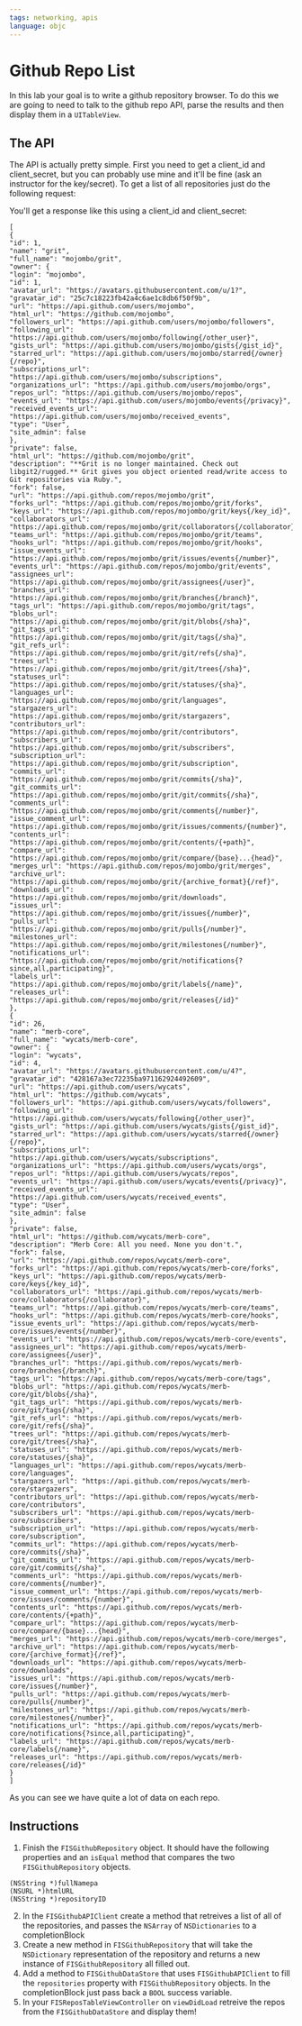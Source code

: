 ```yaml
---
tags: networking, apis
language: objc
---
```


# Github Repo List

In this lab your goal is to write a github repository browser. To do this we are going to need to talk to the github repo API, parse the results and then display them in a `UITableView`.

## The API

The API is actually pretty simple. First you need to get a client_id and client_secret, but you can probably use mine and it'll be fine (ask an instructor for the key/secret). To get a list of all repositories just do the following request:


You'll get a response like this using a client_id and client_secret:

```
[
{
"id": 1,
"name": "grit",
"full_name": "mojombo/grit",
"owner": {
"login": "mojombo",
"id": 1,
"avatar_url": "https://avatars.githubusercontent.com/u/1?",
"gravatar_id": "25c7c18223fb42a4c6ae1c8db6f50f9b",
"url": "https://api.github.com/users/mojombo",
"html_url": "https://github.com/mojombo",
"followers_url": "https://api.github.com/users/mojombo/followers",
"following_url": "https://api.github.com/users/mojombo/following{/other_user}",
"gists_url": "https://api.github.com/users/mojombo/gists{/gist_id}",
"starred_url": "https://api.github.com/users/mojombo/starred{/owner}{/repo}",
"subscriptions_url": "https://api.github.com/users/mojombo/subscriptions",
"organizations_url": "https://api.github.com/users/mojombo/orgs",
"repos_url": "https://api.github.com/users/mojombo/repos",
"events_url": "https://api.github.com/users/mojombo/events{/privacy}",
"received_events_url": "https://api.github.com/users/mojombo/received_events",
"type": "User",
"site_admin": false
},
"private": false,
"html_url": "https://github.com/mojombo/grit",
"description": "**Grit is no longer maintained. Check out libgit2/rugged.** Grit gives you object oriented read/write access to Git repositories via Ruby.",
"fork": false,
"url": "https://api.github.com/repos/mojombo/grit",
"forks_url": "https://api.github.com/repos/mojombo/grit/forks",
"keys_url": "https://api.github.com/repos/mojombo/grit/keys{/key_id}",
"collaborators_url": "https://api.github.com/repos/mojombo/grit/collaborators{/collaborator}",
"teams_url": "https://api.github.com/repos/mojombo/grit/teams",
"hooks_url": "https://api.github.com/repos/mojombo/grit/hooks",
"issue_events_url": "https://api.github.com/repos/mojombo/grit/issues/events{/number}",
"events_url": "https://api.github.com/repos/mojombo/grit/events",
"assignees_url": "https://api.github.com/repos/mojombo/grit/assignees{/user}",
"branches_url": "https://api.github.com/repos/mojombo/grit/branches{/branch}",
"tags_url": "https://api.github.com/repos/mojombo/grit/tags",
"blobs_url": "https://api.github.com/repos/mojombo/grit/git/blobs{/sha}",
"git_tags_url": "https://api.github.com/repos/mojombo/grit/git/tags{/sha}",
"git_refs_url": "https://api.github.com/repos/mojombo/grit/git/refs{/sha}",
"trees_url": "https://api.github.com/repos/mojombo/grit/git/trees{/sha}",
"statuses_url": "https://api.github.com/repos/mojombo/grit/statuses/{sha}",
"languages_url": "https://api.github.com/repos/mojombo/grit/languages",
"stargazers_url": "https://api.github.com/repos/mojombo/grit/stargazers",
"contributors_url": "https://api.github.com/repos/mojombo/grit/contributors",
"subscribers_url": "https://api.github.com/repos/mojombo/grit/subscribers",
"subscription_url": "https://api.github.com/repos/mojombo/grit/subscription",
"commits_url": "https://api.github.com/repos/mojombo/grit/commits{/sha}",
"git_commits_url": "https://api.github.com/repos/mojombo/grit/git/commits{/sha}",
"comments_url": "https://api.github.com/repos/mojombo/grit/comments{/number}",
"issue_comment_url": "https://api.github.com/repos/mojombo/grit/issues/comments/{number}",
"contents_url": "https://api.github.com/repos/mojombo/grit/contents/{+path}",
"compare_url": "https://api.github.com/repos/mojombo/grit/compare/{base}...{head}",
"merges_url": "https://api.github.com/repos/mojombo/grit/merges",
"archive_url": "https://api.github.com/repos/mojombo/grit/{archive_format}{/ref}",
"downloads_url": "https://api.github.com/repos/mojombo/grit/downloads",
"issues_url": "https://api.github.com/repos/mojombo/grit/issues{/number}",
"pulls_url": "https://api.github.com/repos/mojombo/grit/pulls{/number}",
"milestones_url": "https://api.github.com/repos/mojombo/grit/milestones{/number}",
"notifications_url": "https://api.github.com/repos/mojombo/grit/notifications{?since,all,participating}",
"labels_url": "https://api.github.com/repos/mojombo/grit/labels{/name}",
"releases_url": "https://api.github.com/repos/mojombo/grit/releases{/id}"
},
{
"id": 26,
"name": "merb-core",
"full_name": "wycats/merb-core",
"owner": {
"login": "wycats",
"id": 4,
"avatar_url": "https://avatars.githubusercontent.com/u/4?",
"gravatar_id": "428167a3ec72235ba971162924492609",
"url": "https://api.github.com/users/wycats",
"html_url": "https://github.com/wycats",
"followers_url": "https://api.github.com/users/wycats/followers",
"following_url": "https://api.github.com/users/wycats/following{/other_user}",
"gists_url": "https://api.github.com/users/wycats/gists{/gist_id}",
"starred_url": "https://api.github.com/users/wycats/starred{/owner}{/repo}",
"subscriptions_url": "https://api.github.com/users/wycats/subscriptions",
"organizations_url": "https://api.github.com/users/wycats/orgs",
"repos_url": "https://api.github.com/users/wycats/repos",
"events_url": "https://api.github.com/users/wycats/events{/privacy}",
"received_events_url": "https://api.github.com/users/wycats/received_events",
"type": "User",
"site_admin": false
},
"private": false,
"html_url": "https://github.com/wycats/merb-core",
"description": "Merb Core: All you need. None you don't.",
"fork": false,
"url": "https://api.github.com/repos/wycats/merb-core",
"forks_url": "https://api.github.com/repos/wycats/merb-core/forks",
"keys_url": "https://api.github.com/repos/wycats/merb-core/keys{/key_id}",
"collaborators_url": "https://api.github.com/repos/wycats/merb-core/collaborators{/collaborator}",
"teams_url": "https://api.github.com/repos/wycats/merb-core/teams",
"hooks_url": "https://api.github.com/repos/wycats/merb-core/hooks",
"issue_events_url": "https://api.github.com/repos/wycats/merb-core/issues/events{/number}",
"events_url": "https://api.github.com/repos/wycats/merb-core/events",
"assignees_url": "https://api.github.com/repos/wycats/merb-core/assignees{/user}",
"branches_url": "https://api.github.com/repos/wycats/merb-core/branches{/branch}",
"tags_url": "https://api.github.com/repos/wycats/merb-core/tags",
"blobs_url": "https://api.github.com/repos/wycats/merb-core/git/blobs{/sha}",
"git_tags_url": "https://api.github.com/repos/wycats/merb-core/git/tags{/sha}",
"git_refs_url": "https://api.github.com/repos/wycats/merb-core/git/refs{/sha}",
"trees_url": "https://api.github.com/repos/wycats/merb-core/git/trees{/sha}",
"statuses_url": "https://api.github.com/repos/wycats/merb-core/statuses/{sha}",
"languages_url": "https://api.github.com/repos/wycats/merb-core/languages",
"stargazers_url": "https://api.github.com/repos/wycats/merb-core/stargazers",
"contributors_url": "https://api.github.com/repos/wycats/merb-core/contributors",
"subscribers_url": "https://api.github.com/repos/wycats/merb-core/subscribers",
"subscription_url": "https://api.github.com/repos/wycats/merb-core/subscription",
"commits_url": "https://api.github.com/repos/wycats/merb-core/commits{/sha}",
"git_commits_url": "https://api.github.com/repos/wycats/merb-core/git/commits{/sha}",
"comments_url": "https://api.github.com/repos/wycats/merb-core/comments{/number}",
"issue_comment_url": "https://api.github.com/repos/wycats/merb-core/issues/comments/{number}",
"contents_url": "https://api.github.com/repos/wycats/merb-core/contents/{+path}",
"compare_url": "https://api.github.com/repos/wycats/merb-core/compare/{base}...{head}",
"merges_url": "https://api.github.com/repos/wycats/merb-core/merges",
"archive_url": "https://api.github.com/repos/wycats/merb-core/{archive_format}{/ref}",
"downloads_url": "https://api.github.com/repos/wycats/merb-core/downloads",
"issues_url": "https://api.github.com/repos/wycats/merb-core/issues{/number}",
"pulls_url": "https://api.github.com/repos/wycats/merb-core/pulls{/number}",
"milestones_url": "https://api.github.com/repos/wycats/merb-core/milestones{/number}",
"notifications_url": "https://api.github.com/repos/wycats/merb-core/notifications{?since,all,participating}",
"labels_url": "https://api.github.com/repos/wycats/merb-core/labels{/name}",
"releases_url": "https://api.github.com/repos/wycats/merb-core/releases{/id}"
}
]
```

As you can see we have quite a lot of data on each repo. 

## Instructions

1. Finish the `FISGithubRepository` object. It should have the following properties and an `isEqual` method that compares the two `FISGithubRepository` objects.

```
(NSString *)fullNamepa
(NSURL *)htmlURL
(NSString *)repositoryID
```

2. In the `FISGithubAPIClient` create a method that retreives a list of all of the repositories, and passes the `NSArray` of `NSDictionaries` to a completionBlock
3. Create a new method in `FISGithubRepository` that will take the `NSDictionary` representation of the repository and returns a new instance of `FISGithubRepository` all filled out.
4. Add a method to `FISGithubDataStore` that uses `FISGithubAPIClient` to fill the `repositories` property with `FISGithubRepository` objects. In the completionBlock just pass back a `BOOL` success variable.
5. In your `FISReposTableViewController` on `viewDidLoad` retreive the repos from the `FISGithubDataStore` and display them!
